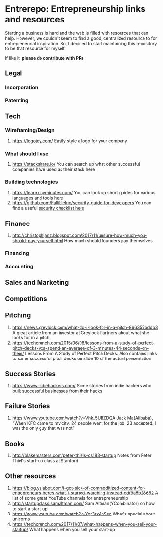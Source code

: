 #   Entrerepo: Entrepreneurship links and resources

Starting a business is hard and the web is filled with resources that can help. However, we couldn't seem to find a good, centralized resource to for entrepreneurial inspiration. So, I decided to start maintaining this repository to be that resource for myself.

If like it, **please do contribute with PRs**

##  Legal

### Incorporation

### Patenting

##  Tech

### Wireframing/Design
1.  https://logojoy.com/ 
    Easily style a logo for your company

### What should I use
1.  https://stackshare.io/
    You can search up what other successful companies have used as their stack here

### Building technologies
1.  https://learnxinyminutes.com/
    You can look up short guides for various languages and tools here
2.  https://github.com/FallibleInc/security-guide-for-developers
    You can find a useful [security checklist here](https://github.com/FallibleInc/security-guide-for-developers/blob/master/README.md)

##  Finance
1.  http://christophjanz.blogspot.com/2017/11/unsure-how-much-you-should-pay-yourself.html
    How much should founders pay themselves

### Financing

### Accounting

##  Sales and Marketing

##  Competitions

## Pitching
1.  https://news.greylock.com/what-do-i-look-for-in-a-pitch-866355bddb3
    A great article from an investor at Greylock Partners about what she looks for in a pitch
2.  https://techcrunch.com/2015/06/08/lessons-from-a-study-of-perfect-pitch-decks-vcs-spend-an-average-of-3-minutes-44-seconds-on-them/
    Lessons From A Study of Perfect Pitch Decks. Also contains links to some successful pitch decks on slide 10 of the actual presentation

##  Success Stories
1.  https://www.indiehackers.com/
    Some stories from indie hackers who built successful businesses from their hacks

##  Failure Stories
1.  https://www.youtube.com/watch?v=Vhk_5UBZDQA
    Jack Ma(Alibaba), "When KFC came to my city, 24 people went for the job, 23 accepted. I was the only guy that was not"

##  Books
1.  http://blakemasters.com/peter-thiels-cs183-startup Notes from Peter Thiel's start-up class at Stanford


##  Other resources
1.  https://blog.yalabot.com/i-got-sick-of-commoditized-content-for-entrepreneurs-heres-what-i-started-watching-instead-cdf9a5b28652 A list of some great YouTube channels for entrepreneurship
2.  http://startupclass.samaltman.com/ Sam Altman(YCombinator) on how to start a start-up 
3.  https://www.youtube.com/watch?v=Ygr3rx4hSsc What's special about unicorns
4.  https://techcrunch.com/2017/11/07/what-happens-when-you-sell-your-startup/ What happens when you sell your start-up
